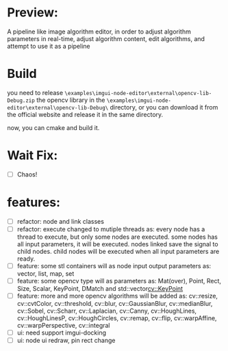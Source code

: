 # Preview: 
A pipeline like image algorithm editor, in order to adjust algorithm parameters in real-time, adjust algorithm content, edit algorithms, and attempt to use it as a pipeline

# Build

you need to release `\examples\imgui-node-editor\external\opencv-lib-Debug.zip` the opencv library in the `\examples\imgui-node-editor\external\opencv-lib-Debug\` directory, or you can download it from the official website and release it in the same directory.

now, you can cmake and build it.

# Wait Fix:
- [ ] Chaos!


# features:

- [ ] refactor: node and link classes 
- [ ] refactor: execute changed to mutiple threads
    as: every node has a thread to execute, but only some nodes are executed. 
        some nodes has all input parameters, it will be executed.
        nodes linked save the signal to child nodes.
        child nodes will be executed when all input parameters are ready.
- [ ] feature: some stl containers will as node input output parameters
    as: vector, list, map, set
- [ ] feature: some opencv type will as parameters
    as: Mat(over), Point, Rect, Size, Scalar, KeyPoint, DMatch
        and std::vector<cv::KeyPoint>
- [ ] feature: more and more opencv algorithms will be added
    as: cv::resize, cv::cvtColor, cv::threshold, cv::blur, cv::GaussianBlur, cv::medianBlur, cv::Sobel, cv::Scharr, cv::Laplacian, cv::Canny, cv::HoughLines, cv::HoughLinesP, cv::HoughCircles, cv::remap, cv::flip, cv::warpAffine, cv::warpPerspective, cv::integral
- [ ] ui: need support imgui-docking
- [ ] ui: node ui redraw, pin rect change
